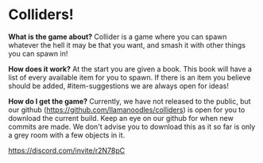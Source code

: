 # Colliders!

__What is the game about?__
Collider is a game where you can spawn whatever the hell it may be that you want, and smash it with other things you can spawn in!

__How does it work?__
At the start you are given a book. This book will have a list of every available item for you to spawn.
If there is an item you believe should be added, #item-suggestions we are always open for ideas!

__How do I get the game?__
Currently, we have not released to the public, but our github (https://github.com/llamanoodles/colliders) is open for you to download the current build. Keep an eye on our github for when new commits are made. We don't advise you to download this as it so far is only a grey room with a few objects in it.

https://discord.com/invite/r2N78pC
